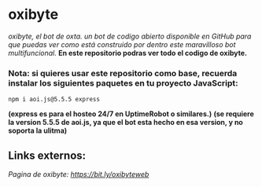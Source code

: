 # oxibyte
_oxibyte, el bot de oxta. un bot de codigo abierto disponible en GitHub para que puedas ver como está construido por dentro este maravilloso bot multifuncional._
**En este repositorio podras ver todo el codigo de oxibyte.**
### Nota: si quieres usar este repositorio como base, recuerda instalar los siguientes paquetes en tu proyecto JavaScript:
```
npm i aoi.js@5.5.5 express
```
**(express es para el hosteo 24/7 en UptimeRobot o similares.)**
**(se requiere la version 5.5.5 de aoi.js, ya que el bot esta hecho en esa version, y no soporta la ulitma)**
## Links externos:
_Pagina de oxibyte: https://bit.ly/oxibyteweb_
